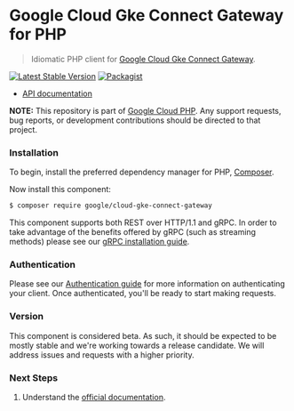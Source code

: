 # Google Cloud Gke Connect Gateway for PHP

> Idiomatic PHP client for [Google Cloud Gke Connect Gateway](https://cloud.google.com/anthos/multicluster-management/gateway).

[![Latest Stable Version](https://poser.pugx.org/google/cloud-gke-connect-gateway/v/stable)](https://packagist.org/packages/google/cloud-gke-connect-gateway) [![Packagist](https://img.shields.io/packagist/dm/google/cloud-gke-connect-gateway.svg)](https://packagist.org/packages/google/cloud-gke-connect-gateway)

* [API documentation](https://cloud.google.com/php/docs/reference/cloud-gke-connect-gateway/latest)

**NOTE:** This repository is part of [Google Cloud PHP](https://github.com/googleapis/google-cloud-php). Any
support requests, bug reports, or development contributions should be directed to
that project.

### Installation

To begin, install the preferred dependency manager for PHP, [Composer](https://getcomposer.org/).

Now install this component:

```sh
$ composer require google/cloud-gke-connect-gateway
```

This component supports both REST over HTTP/1.1 and gRPC. In order to take advantage of the benefits offered by gRPC (such as streaming methods)
please see our [gRPC installation guide](https://cloud.google.com/php/grpc).

### Authentication

Please see our [Authentication guide](https://github.com/googleapis/google-cloud-php/blob/main/AUTHENTICATION.md) for more information
on authenticating your client. Once authenticated, you'll be ready to start making requests.

### Version

This component is considered beta. As such, it should be expected to be mostly
stable and we're working towards a release candidate. We will address issues
and requests with a higher priority.

### Next Steps

1. Understand the [official documentation](https://cloud.google.com/anthos/multicluster-management/gateway).
